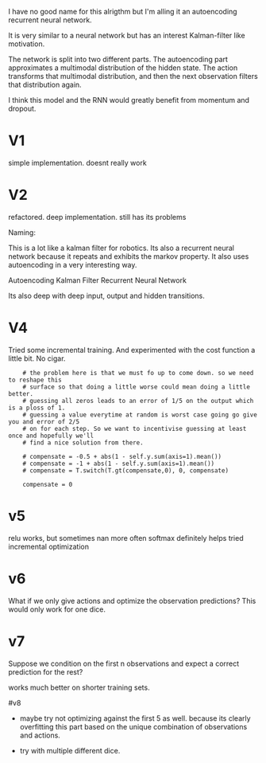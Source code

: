 I have no good name for this alrigthm but I'm alling it an autoencoding recurrent neural network.

It is very similar to a neural network but has an interest Kalman-filter like motivation.

The network is split into two different parts. The autoencoding part approximates a multimodal distribution
of the hidden state. The action transforms that multimodal distribution, and then the next observation
filters that distribution again.



I think this model and the RNN would greatly benefit from momentum and dropout.


# V1

simple implementation. doesnt really work

# V2

refactored. deep implementation. still has its problems


Naming:

This is a lot like a kalman filter for robotics. Its also a recurrent neural network because it repeats and exhibits the markov property. It also uses autoencoding in a very interesting way.

Autoencoding Kalman Filter Recurrent Neural Network

Its also deep with deep input, output and hidden transitions.


# V4

Tried some incremental training. And experimented with the cost function a little bit. No cigar.

        # the problem here is that we must fo up to come down. so we need to reshape this 
        # surface so that doing a little worse could mean doing a little better.
        # guessing all zeros leads to an error of 1/5 on the output which is a ploss of 1.
        # guessing a value everytime at random is worst case going go give you and error of 2/5
        # on for each step. So we want to incentivise guessing at least once and hopefully we'll
        # find a nice solution from there.
        
        # compensate = -0.5 + abs(1 - self.y.sum(axis=1).mean())
        # compensate = -1 + abs(1 - self.y.sum(axis=1).mean())
        # compensate = T.switch(T.gt(compensate,0), 0, compensate)

        compensate = 0

# v5

relu works, but sometimes nan more often
softmax definitely helps
tried incremental optimization

# v6

What if we only give actions and optimize the observation predictions?
This would only work for one dice. 

# v7

Suppose we condition on the first n observations and expect a correct prediction for the rest?

works much better on shorter training sets.

#v8 

* maybe try not optimizing against the first 5 as well. because its clearly overfitting this part based on the unique combination of observations and actions.

* try with multiple different dice.
